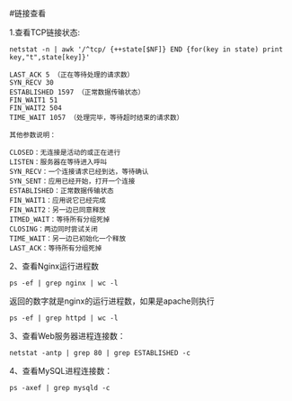 #链接查看

1.查看TCP链接状态:

`netstat -n | awk '/^tcp/ {++state[$NF]} END {for(key in state) print key,"t",state[key]}'`

```
LAST_ACK 5 （正在等待处理的请求数）
SYN_RECV 30
ESTABLISHED 1597 （正常数据传输状态）
FIN_WAIT1 51
FIN_WAIT2 504
TIME_WAIT 1057 （处理完毕，等待超时结束的请求数）
 
其他参数说明：
 
CLOSED：无连接是活动的或正在进行
LISTEN：服务器在等待进入呼叫
SYN_RECV：一个连接请求已经到达，等待确认
SYN_SENT：应用已经开始，打开一个连接
ESTABLISHED：正常数据传输状态
FIN_WAIT1：应用说它已经完成
FIN_WAIT2：另一边已同意释放
ITMED_WAIT：等待所有分组死掉
CLOSING：两边同时尝试关闭
TIME_WAIT：另一边已初始化一个释放
LAST_ACK：等待所有分组死掉
```

2、查看Nginx运行进程数

`ps -ef | grep nginx | wc -l`

返回的数字就是nginx的运行进程数，如果是apache则执行

`ps -ef | grep httpd | wc -l`
 
3、查看Web服务器进程连接数：

`netstat -antp | grep 80 | grep ESTABLISHED -c`
 
4、查看MySQL进程连接数：

`ps -axef | grep mysqld -c`